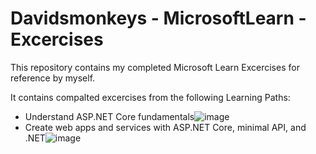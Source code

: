 # Davidsmonkeys - MicrosoftLearn - Excercises

This repository contains my completed Microsoft Learn Excercises for reference by myself. 

It contains compalted excercises from the following Learning Paths:

- Understand ASP.NET Core fundamentals![image](https://github.com/user-attachments/assets/3c969fee-774a-496e-94ce-d0f27e1e827e)
- Create web apps and services with ASP.NET Core, minimal API, and .NET![image](https://github.com/user-attachments/assets/d377747d-2a0d-4e2c-bc79-a4f4f3d28d98)

